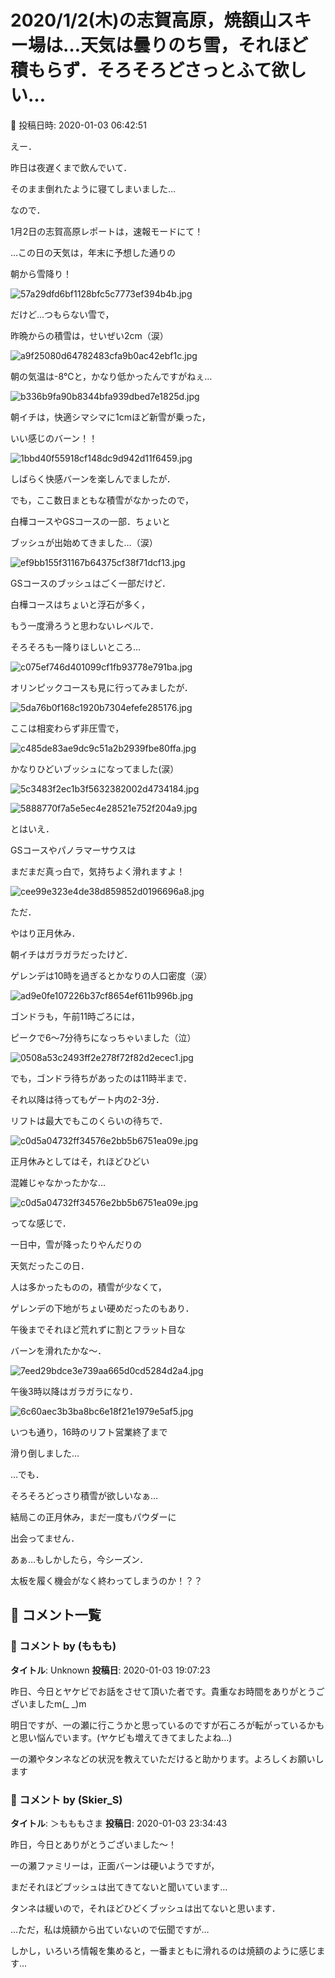 # 2020/1/2(木)の志賀高原，焼額山スキー場は…天気は曇りのち雪，それほど積もらず．そろそろどさっとふて欲しい…

📅 投稿日時: 2020-01-03 06:42:51

えー．


昨日は夜遅くまで飲んでいて．


そのまま倒れたように寝てしまいました…





なので．


1月2日の志賀高原レポートは，速報モードにて！





…この日の天気は，年末に予想した通りの


朝から雪降り！




![57a29dfd6bf1128bfc5c7773ef394b4b.jpg](images/57a29dfd6bf1128bfc5c7773ef394b4b.jpg)




だけど…つもらない雪で，


昨晩からの積雪は，せいぜい2cm（涙）




![a9f25080d64782483cfa9b0ac42ebf1c.jpg](images/a9f25080d64782483cfa9b0ac42ebf1c.jpg)




朝の気温は-8℃と，かなり低かったんですがねぇ…




![b336b9fa90b8344bfa939dbed7e1825d.jpg](images/b336b9fa90b8344bfa939dbed7e1825d.jpg)







朝イチは，快適シマシマに1cmほど新雪が乗った，


いい感じのバーン！！




![1bbd40f55918cf148dc9d942d11f6459.jpg](images/1bbd40f55918cf148dc9d942d11f6459.jpg)




しばらく快感バーンを楽しんでましたが．


でも，ここ数日まともな積雪がなかったので，


白樺コースやGSコースの一部．ちょいと


ブッシュが出始めてきました…（涙）




![ef9bb155f31167b64375cf38f71dcf13.jpg](images/ef9bb155f31167b64375cf38f71dcf13.jpg)




GSコースのブッシュはごく一部だけど．


白樺コースはちょいと浮石が多く，


もう一度滑ろうと思わないレベルで．


そろそろも一降りほしいところ…




![c075ef746d401099cf1fb93778e791ba.jpg](images/c075ef746d401099cf1fb93778e791ba.jpg)




オリンピックコースも見に行ってみましたが．




![5da76b0f168c1920b7304efefe285176.jpg](images/5da76b0f168c1920b7304efefe285176.jpg)




ここは相変わらず非圧雪で，




![c485de83ae9dc9c51a2b2939fbe80ffa.jpg](images/c485de83ae9dc9c51a2b2939fbe80ffa.jpg)




かなりひどいブッシュになってました(涙）




![5c3483f2ec1b3f5632382002d4734184.jpg](images/5c3483f2ec1b3f5632382002d4734184.jpg)









![5888770f7a5e5ec4e28521e752f204a9.jpg](images/5888770f7a5e5ec4e28521e752f204a9.jpg)







とはいえ．


GSコースやパノラマーサウスは


まだまだ真っ白で，気持ちよく滑れますよ！




![cee99e323e4de38d859852d0196696a8.jpg](images/cee99e323e4de38d859852d0196696a8.jpg)







ただ．


やはり正月休み．


朝イチはガラガラだったけど．


ゲレンデは10時を過ぎるとかなりの人口密度（涙）




![ad9e0fe107226b37cf8654ef611b996b.jpg](images/ad9e0fe107226b37cf8654ef611b996b.jpg)




ゴンドラも，午前11時ごろには，


ピークで6～7分待ちになっちゃいました（泣）




![0508a53c2493ff2e278f72f82d2ecec1.jpg](images/0508a53c2493ff2e278f72f82d2ecec1.jpg)




でも，ゴンドラ待ちがあったのは11時半まで．


それ以降は待ってもゲート内の2-3分．


リフトは最大でもこのくらいの待ちで．




![c0d5a04732ff34576e2bb5b6751ea09e.jpg](images/c0d5a04732ff34576e2bb5b6751ea09e.jpg)




正月休みとしてはそ，れほどひどい


混雑じゃなかったかな…




![c0d5a04732ff34576e2bb5b6751ea09e.jpg](images/c0d5a04732ff34576e2bb5b6751ea09e.jpg)







ってな感じで．


一日中，雪が降ったりやんだりの


天気だったこの日．


人は多かったものの，積雪が少なくて，


ゲレンデの下地がちょい硬めだったのもあり．


午後までそれほど荒れずに割とフラット目な


バーンを滑れたかな～．




![7eed29bdce3e739aa665d0cd5284d2a4.jpg](images/7eed29bdce3e739aa665d0cd5284d2a4.jpg)




午後3時以降はガラガラになり．




![6c60aec3b3ba8bc6e18f21e1979e5af5.jpg](images/6c60aec3b3ba8bc6e18f21e1979e5af5.jpg)




いつも通り，16時のリフト営業終了まで


滑り倒しました…





…でも．


そろそろどっさり積雪が欲しいなぁ…


結局この正月休み，まだ一度もパウダーに


出会ってません．


あぁ…もしかしたら，今シーズン．


太板を履く機会がなく終わってしまうのか！？？

## 💬 コメント一覧

### 💬 コメント by (ももも)
**タイトル**: Unknown
**投稿日**: 2020-01-03 19:07:23

昨日、今日とヤケビでお話をさせて頂いた者です。貴重なお時間をありがとうございましたm(_ _)m

明日ですが、一の瀬に行こうかと思っているのですが石ころが転がっているかもと思い悩んでいます。(ヤケビも増えてきてましたよね…)

一の瀬やタンネなどの状況を教えていただけると助かります。よろしくお願いします

### 💬 コメント by (Skier_S)
**タイトル**: ＞もももさま
**投稿日**: 2020-01-03 23:34:43

昨日，今日とありがとうございました～！

一の瀬ファミリーは，正面バーンは硬いようですが，

まだそれほどブッシュは出てきてないと聞いています…

タンネは緩いので，それほどひどくブッシュは出てないと思います．

…ただ，私は焼額から出ていないので伝聞ですが…



しかし，いろいろ情報を集めると，一番まともに滑れるのは焼額のように感じます…

